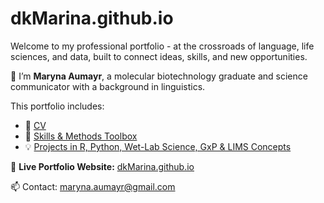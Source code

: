 # dkMarina.github.io

Welcome to my professional portfolio - at the crossroads of language, life sciences, and data, built to connect ideas, skills, and new opportunities.

🧬 I’m **Maryna Aumayr**, a molecular biotechnology graduate and science communicator with a background in linguistics.

This portfolio includes:
- 📄 [CV](https://dkMarina.github.io/cv)
- 🧰 [Skills & Methods Toolbox](https://dkMarina.github.io/skills)
- 💡 [Projects in R, Python, Wet-Lab Science, GxP & LIMS Concepts](https://dkMarina.github.io/projects)

🔗 **Live Portfolio Website:** [dkMarina.github.io](https://dkMarina.github.io)

📫 Contact: maryna.aumayr@gmail.com


